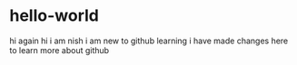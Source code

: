 # hello-world
hi again
hi i am nish
i am new to github
learning
i have made changes here to learn more about github
